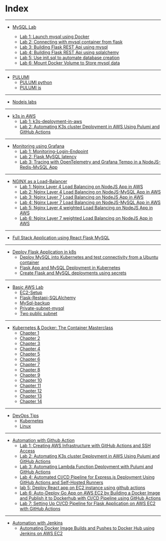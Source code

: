 # Index
---
- [MySQL Lab](https://github.com/Konami33/poridhi.io.intern/tree/main/MySQL-Lab)

    - [Lab 1: Launch mysql using Docker](https://github.com/Konami33/poridhi.io.intern/blob/main/MySQL-Lab/1/README.md)
    - [Lab 2: Connecting with mysql container from flask](https://github.com/Konami33/poridhi.io.intern/blob/main/MySQL-Lab/2/README.md)
    - [Lab 3: ⁠Building Flask REST Api using mysql](https://github.com/Konami33/poridhi.io.intern/blob/main/MySQL-Lab/1/README.md)
    - [⁠Lab 4: Building Flask REST Api using sqlalchemy](https://github.com/Konami33/poridhi.io.intern/blob/main/MySQL-Lab/3/README.md)
    - [Lab 5: Use init.sql to automate database creation](https://github.com/Konami33/poridhi.io.intern/blob/main/MySQL-Lab/4/README.md)
    - [Lab 6: Mount Docker Volume to Store mysql data](https://github.com/Konami33/poridhi.io.intern/blob/main/MySQL-Lab/5/README.md)
---
-  [PULUMI](https://github.com/Konami33/poridhi.io.intern/tree/main/PULUMI)
    - [PULUMI python](https://github.com/Konami33/poridhi.io.intern/tree/main/PULUMI/PULUMI%20python)
    - [PULUMI js](https://github.com/Konami33/poridhi.io.intern/tree/main/PULUMI/PULUMI%20js)
---
- [Nodejs labs](https://github.com/Konami33/poridhi.io.intern/tree/main/Nodejs%20labs)
---
- [k3s in AWS](https://github.com/Konami33/poridhi.io.intern/tree/main/k3s%20in%20AWS)
    - [Lab 1: k3s-deployment-in-aws](https://github.com/Konami33/poridhi.io.intern/tree/main/k3s%20in%20AWS/1.%20k3s-deployment-in-aws)
    - [Lab 2: Automating K3s cluster Deployment in AWS Using Pulumi and GitHub Actions](https://github.com/Konami33/k3s-deployment-automation)
---
- [Monitoring using Grafana](https://github.com/Konami33/poridhi.io.intern/tree/main/Monitoring%20using%20Grafana)
    - [Lab 1: Monitoring-Login-Endpoint](https://github.com/Konami33/poridhi.io.intern/tree/main/Monitoring%20using%20Grafana/Monitoring-Login-Endpoint)
    - [Lab 2: Flask MySQL latency](https://github.com/Konami33/poridhi.io.intern/tree/main/Monitoring%20using%20Grafana/Flask-mysql-latency)
    - [Lab 3: Tracing with OpenTelemetry and Grafana Tempo in a NodeJS-Redis-MySQL App](https://github.com/Minhaz00/NodeJS-Tasks/tree/main/8.%20Tracing%20a%20NodeJS%20App%20with%20OpenTelemetry%20and%20Grafana%20Tempo)
---
- [NGINX as a Load-Balancer](https://github.com/Konami33/poridhi.io.intern/tree/main/NGINX%20as%20a%20Load-Balancer)
    - [Lab 1: Nginx Layer 4 Load Balancing on NodeJS App in AWS](https://github.com/Minhaz00/NodeJS-Tasks/tree/main/10.%20Nginx%20L4%20LB%20NodeJS%20service%20in%20AWS)
    - [Lab 2: Nginx Layer 4 Load Balancing on NodeJS-MySQL App in AWS](https://github.com/Minhaz00/NodeJS-Tasks/tree/main/11.%20Nginx%20L4%20LB%20NodeJS-MySQL%20App%20in%20AWS)
    - [Lab 3: Nginx Layer 7 Load Balancing on NodeJS App in AWS](https://github.com/Minhaz00/NodeJS-MySQL/blob/main/12.%20Nginx%20L7%20LB%20NodeJS%20service%20in%20AWS/README.md)
    - [Lab 4: Nginx Layer 7 Load Balancing on NodeJS-MySQL App in AWS](https://github.com/Minhaz00/NodeJS-MySQL/blob/main/13.%20Nginx%20L7%20LB%20NodeJS-MySQL%20App%20in%20AWS/README.md)
    - [Lab 5: Nginx Layer 4 weighted Load Balancing on NodeJS App in AWS](https://github.com/Konami33/poridhi.io.intern/tree/main/NGINX%20as%20a%20Load-Balancer/5)
    - [Lab 6: Nginx Layer 7 weighted Load Balancing on NodeJS App in AWS](https://github.com/Konami33/poridhi.io.intern/tree/main/NGINX%20as%20a%20Load-Balancer/6)
---
- [Full Stack Application using React Flask MySQL](https://github.com/Konami33/poridhi.io.intern/tree/main/Full%20Stack%20Application%20using%20React%20flask%20MySQL)
---
- [Deploy Flask Application in k8s](https://github.com/Konami33/poridhi.io.intern/tree/main/Deploy%20Flask%20application%20in%20k8s)
    - [Deploy MySQL into Kubernetes and test connectivity from a Ubuntu container](https://github.com/Konami33/poridhi.io.intern/tree/main/Deploy%20Flask%20application%20in%20k8s/1)
    - [Flask App and MySQL Deployment in Kubernetes](https://github.com/Konami33/poridhi.io.intern/tree/main/Deploy%20Flask%20application%20in%20k8s/2)
    - [Create Flask and MySQL deployments using secrets](https://github.com/Konami33/poridhi.io.intern/tree/main/Deploy%20Flask%20application%20in%20k8s/3)
---
- [Basic AWS Lab](https://github.com/Konami33/poridhi.io.intern/tree/main/Basic%20AWS%20LAB)
    - [EC2-Setup](https://github.com/Konami33/poridhi.io.intern/tree/main/Basic%20AWS%20LAB/EC2-Setup)
    - [Flask-Restapi-SQLAlchemy](https://github.com/Konami33/poridhi.io.intern/tree/main/Basic%20AWS%20LAB/Flask-Restapi-SQLAlchemy)
    - [MySql-backup](https://github.com/Konami33/poridhi.io.intern/tree/main/Basic%20AWS%20LAB/MySql-backup)
    - [Private-subnet-mysql](https://github.com/Konami33/poridhi.io.intern/tree/main/Basic%20AWS%20LAB/Two%20public%20subnet)
    - [Two public subnet](https://github.com/Konami33/poridhi.io.intern/tree/main/Basic%20AWS%20LAB/private-subnet-mysql)
---
- [Kubernetes & Docker: The Container Masterclass](https://github.com/Konami33/poridhi.io.intern/tree/main/Kubernetes%20%26%20Docker%20-%20The%20Container%20Masterclass)
    - [Chapter 1]()
    - [Chapter 2]()
    - [Chapter 3]()
    - [Chapter 4]()  
    - [Chapter 5]()
    - [Chapter 6]()
    - [Chapter 7]()
    - [Chapter 8]()
    - [Chapter 9]()
    - [Chapter 10]()
    - [Chapter 11]()
    - [Chapter 12]()
    - [Chapter 13]()
    - [Chapter 14]()
---
- [DevOps Tips](https://github.com/Konami33/poridhi.io.intern/tree/main/DevOps%20tips)
    - [Kubernetes](https://github.com/Konami33/poridhi.io.intern/tree/main/DevOps%20tips/Kubernetes)
    - [Linux](https://github.com/Konami33/poridhi.io.intern/tree/main/DevOps%20tips/Linux)
---
- [Automation with Github Action]()
    - [Lab 1: Creating AWS Infrastructure with GitHub Actions and SSH Access](https://github.com/Konami33/poridhi.io.intern/tree/main/PULUMI/PULUMI%20python/lab-5)
    - [Lab 2: Automating K3s cluster Deployment in AWS Using Pulumi and GitHub Actions](https://github.com/Konami33/k3s-deployment-automation)
    - [Lab 3: Automating Lambda Function Deployment with Pulumi and GitHub Actions](https://github.com/Galadon123/Lambda-Function-with-Pulumi-python)
    - [Lab 4: Automated CI/CD Pipeline for Express.js Deployment Using GitHub Actions and Self-Hosted Runners](https://github.com/Minhaz00/Auto-deploy-Express-Service?fbclid=IwZXh0bgNhZW0CMTAAAR3EfF0NuMWI_OsgRo3zOJRMF7DM8CNmYJwRcOFbCjOtSe3dT2j1ruoZjFc_aem_i7CWdbhGXHRVjO8qWBtiGQ)
    - [lab 5: Deploy React app on EC2 instance using github actions](https://github.com/Minhaz00/React-App-in-EC2?fbclid=IwZXh0bgNhZW0CMTAAAR32YQ9u4o5gpsVdgPu7CQr_4WtqHR6Z9g7s6k83qGhM_qoihcCyMF5nZFk_aem_c0vksLc04aYNrhfUTwVHLw)
    - [Lab 6: Auto-Deploy Go App on AWS EC2 by Building a Docker Image and Publish it to Dockerhub with CI/CD Pipeline using GitHub Actions](https://github.com/Konami33/GO-app-with-github-action?fbclid=IwZXh0bgNhZW0CMTAAAR35Tfe2GqGV9WY8TEPyRV_qU2jSvuWAVhGWfFi7mn-pOCS2vFlQqq5-yMQ_aem_aXNmyzg0AaJpAN86BVHVOw)
    - [Lab 7: Setting Up CI/CD Pipeline for Flask Application on AWS EC2 with GitHub Actions](https://github.com/Galadon123/Flask-app-with-github-action/tree/main?fbclid=IwZXh0bgNhZW0CMTAAAR2SlRy2GR41lt7WbXgOO9S_hRU55wf1SyPuVx1CFxqReYiXV25OaZNwVb0_aem_kubsbf6BUT_nPmKkT5sWZg)
---
- [Automation with Jenkins]()
    - [Automating Docker Image Builds and Pushes to Docker Hub using Jenkins on AWS EC2](https://github.com/AhnafNabil/Jenkins-Test-Demo)
